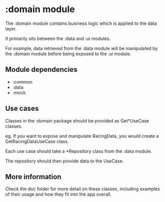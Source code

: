 # :domain module

The :domain module contains business logic which is applied to the data layer.

It primarily sits between the :data and :ui modules.

For example, data retrieved from the :data module will be manipulated by the :domain module before being exposed to the :ui module.

## Module dependencies

- :common
- :data
- :mock

## Use cases

Classes in the :domain package should be provided as Get*UseCase classes.

eg. If you want to expose and manipulate RacingData, you would create a GetRacingDataUseCase class.

Each use case should take a *Repository class from the :data module.

The repository should then provide data to the UseCase.

## More information

Check the doc folder for more detail on these classes, including examples of their usage and how they fit into the app overall.